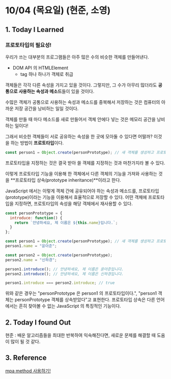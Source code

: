 # 10/04 (목요일) (현준, 소영)

## 1. Today I Learned

### 프로토타입의 필요성!

우리가 쓰는 대부분의 프로그램들은 아주 많은 수의 비슷한 객체를 만들어낸다.

- DOM API 의 HTMLElement
  - tag 하나 하나가 객체로 취급

객체들은 각각 다른 속성을 가지고 있을 것이다. 그렇지만, 그 수가 아무리 많더라도 **공통으로 사용하는 속성과 메소드**들이 있을 것이다.

수많은 객체가 공통으로 사용하는 속성과 메소드를 중복해서 저장하는 것은 컴퓨터의 아까운 저장 공간을 낭비하는 일일 것이다.

객체를 만들 때 마다 메소드를 새로 만들어서 객체 안에다 넣는 것은 메모리 공간을 낭비하는 일이다!

그래서 비슷한 객체들이 서로 공유하는 속성을 한 곳에 모아둘 수 있다면 어떨까? 이것을 하는 방법이 **프로토타입**이다.

```js
const person1 = Object.create(personPrototype); // 새 객체를 생성하고 프로토타입을 지정함
```

프로토타입을 지정하는 것은 결국 받아 쓸 객체를 지정하는 것과 마찬가지라 볼 수 있다.

이렇게 프로토타입 기능을 이용해 한 객체에서 다른 객체의 기능을 가져와 사용하는 것을 **프로토타입 상속(prototype inheritance)**이라고 한다.

JavaScript 에서는 이렇게 객체 간에 공유되어야 하는 속성과 메소드를, 프로토타입(prototype)이라는 기능을 이용해서 효율적으로 저장할 수 있다. 어떤 객체에 프로토타입을 지정하면, 프로토타입의 속성을 해당 객체에서 재사용할 수 있다.

```js
const personPrototype = {
  introduce: function() {
    return `안녕하세요, 제 이름은 ${this.name}입니다.`;
  }
};

const person1 = Object.create(personPrototype); // 새 객체를 생성하고 프로토타입을 지정함
person1.name = "윤아준";

const person2 = Object.create(personPrototype);
person2.name = "신하경";

person1.introduce(); // 안녕하세요, 제 이름은 윤아준입니다.
person2.introduce(); // 안녕하세요, 제 이름은 신하경입니다.

person1.introduce === person2.introduce; // true
```

위와 같은 경우는 "personPrototype 은 person1 의 프로토타입이다.", "person1 객체는 personPrototype 객체를 상속받았다"고 표현한다. 프로토타입 상속은 다른 언어에서는 흔히 찾아볼 수 없는 JavaScript 의 특징적인 기능이다.

## 2. Today I found Out

현준 : 배운 알고리즘들을 최대한 반복하여 익숙해진다면, 새로운 문제를 해결할 때 도움이 많이 될 것 같다.

## 3. Reference

[mpa method 사용하기!](http://bblog.tistory.com/300)